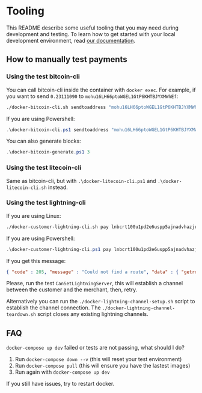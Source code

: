 # Tooling

This README describe some useful tooling that you may need during development and testing.
To learn how to get started with your local development environment, read [our documentation](https://docs.btcpayserver.org/LocalDevelopment/).

## How to manually test payments

### Using the test bitcoin-cli

You can call bitcoin-cli inside the container with `docker exec`.
For example, if you want to send `0.23111090` to `mohu16LH66ptoWGEL1GtP6KHTBJYXMWhEf`:

```sh
./docker-bitcoin-cli.sh sendtoaddress "mohu16LH66ptoWGEL1GtP6KHTBJYXMWhEf" 0.23111090
```

If you are using Powershell:

```powershell
.\docker-bitcoin-cli.ps1 sendtoaddress "mohu16LH66ptoWGEL1GtP6KHTBJYXMWhEf" 0.23111090
```

You can also generate blocks:

```powershell
.\docker-bitcoin-generate.ps1 3
```

### Using the test litecoin-cli

Same as bitcoin-cli, but with `.\docker-litecoin-cli.ps1` and `.\docker-litecoin-cli.sh` instead.

### Using the test lightning-cli

If you are using Linux:

```sh
./docker-customer-lightning-cli.sh pay lnbcrt100u1pd2e6uspp5ajnadvhazjrz55twd5k6yeg9u87wpw0q2fdr7g960yl5asv5fmnqdq9d3hkccqpxmedyrk0ehw5ueqx5e0r4qrrv74cewddfcvsxaawqz7634cmjj39sqwy5tvhz0hasktkk6t9pqfdh3edmf3z09zst5y7khv3rvxh8ctqqw6mwhh
```

If you are using Powershell:

```powershell
.\docker-customer-lightning-cli.ps1 pay lnbcrt100u1pd2e6uspp5ajnadvhazjrz55twd5k6yeg9u87wpw0q2fdr7g960yl5asv5fmnqdq9d3hkccqpxmedyrk0ehw5ueqx5e0r4qrrv74cewddfcvsxaawqz7634cmjj39sqwy5tvhz0hasktkk6t9pqfdh3edmf3z09zst5y7khv3rvxh8ctqqw6mwhh
```

If you get this message:

```json
{ "code" : 205, "message" : "Could not find a route", "data" : { "getroute_tries" : 1, "sendpay_tries" : 0 } }
```

Please, run the test `CanSetLightningServer`, this will establish a channel between the customer and the merchant, then, retry.

Alternatively you can run the `./docker-lightning-channel-setup.sh` script to establish the channel connection.
The `./docker-lightning-channel-teardown.sh` script closes any existing lightning channels.

## FAQ

`docker-compose up dev` failed or tests are not passing, what should I do?

1. Run `docker-compose down --v` (this will reset your test environment)
2. Run `docker-compose pull` (this will ensure you have the lastest images)
3. Run again with `docker-compose up dev`

If you still have issues, try to restart docker.
